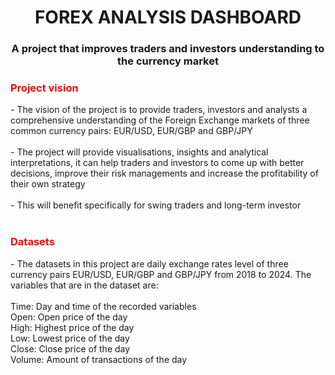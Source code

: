 
<h1 align="center">FOREX ANALYSIS DASHBOARD</h1>
<h3 align="center">A project that improves traders and investors understanding to the currency market </h3>
<h3 align="Left" style="color: red;">Project vision </h3>
- The vision of the project is to provide traders, investors and analysts a comprehensive understanding of the Foreign Exchange markets of three common currency pairs: EUR/USD, EUR/GBP and GBP/JPY<br>
</br>
- The project will provide visualisations, insights and analytical interpretations, it can help traders and investors to come up with better decisions, improve their risk managements and increase the profitability of their own strategy
<br>
</br>
- This will benefit specifically for swing traders and long-term investor
<br>
<br>
<h3 align="Left" style="color: red;">Datasets </h3>
- The datasets in this project are daily exchange rates level of three currency pairs EUR/USD, EUR/GBP and GBP/JPY from 2018 to 2024. The variables that are in the dataset are:
<br>
</br>
Time: Day and time of the recorded variables<br>
Open: Open price of the day<br>
High: Highest price of the day<br>
Low: Lowest price of the day<br>
Close: Close price of the day<br>
Volume: Amount of transactions of the day<br>
